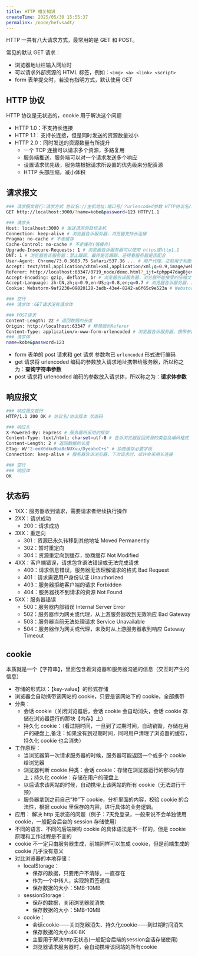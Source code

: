 ```yaml
---
title: HTTP 相关知识
createTime: 2025/05/30 15:55:37
permalink: /node/hefvsadt/
---
```


HTTP 一共有八大请求方式，最常用的是 GET 和 POST。

常见的默认 GET 请求：

* 浏览器地址栏输入网址时
* 可以请求外部资源的 HTML 标签，例如：`<img> <a> <link> <script>`
* form 表单提交时，若没有指明方式，默认使用 GET

## HTTP 协议

HTTP 协议是无状态的，cookie 用于解决这个问题

* HTTP 1.0：不支持长连接
* HTTP 1.1：支持长连接，但是同时发送的资源数量过小
* HTTP 2.0：同时发送的资源数量有所提升
  * 一个 TCP 连接可以请求多个资源，多路复用
  * 服务端推送，服务端可以对一个请求发送多个响应
  * 设置请求优先级，服务端根据请求所设置的优先级来分配资源
  * HTTP 头部压缩，减小体积

## 请求报文

```sh
### 请求报文首行:请求方式 协议名://主机地址:端口号/？urlencoded参数 HTTP协议名/版本
GET http://localhost:3000/?name=kobe&password=123 HTTP/1.1

### 请求头
Host: localhost:3000 # 发送请求的目标主机
Connection: keep-alive # 浏览器告诉服务器，浏览器支持长连接
Pragma: no-cache # 不走缓存
Cache-Control: no-cache # 不走缓存(强缓存)
Upgrade-Insecure-Requests: 1 # 浏览器告诉服务器可以使用 https或http1.1
DNT: 1 # 浏览器告诉服务器：禁止跟踪。最终是否跟踪，还得看服务器是否配合
User-Agent: Chrome/73.0.3683.75 Safari/537.36 ... # 用户代理，之前用于判断浏览器型号
Accept: text/html,application/xhtml+xml,application/xml;q=0.9,image/webp,image/apng,*/*;q=0.8,application/signed-exchange;v=b3 # 浏览器能够接收资源的类型及优先级，优先级q不写默认是1最高
Referer: http://localhost:63347/0719_node/demo.html?_ijt=tphpp47dag8jevtqrnq4 # 本次请求是“站”在哪里发出去的。可用于 1.防盗链。 2.广告计费
Accept-Encoding: gzip, deflate, br # 浏览器告诉服务器，浏览器所能接受的压缩文件类型
Accept-Language: zh-CN,zh;q=0.9,en-US;q=0.8,en;q=0.7 # 浏览器告诉服务器，浏览器所能支持的语言种类
Cookie: Webstorm-9af2238=09820128-3adb-43e4-8242-a6f65c9e523a # Webstorm给你种下的cookie

### 空行
### 请求体：GET请求没有请求体

### POST请求
Content-Length: 22 # 返回数据的长度
Origin: http://localhost:63347 # 精简版的Referer
Content-Type: application/x-www-form-urlencoded # 浏览器告诉服务器，携带参数的类型
### 请求体
name=kobe&password=123
```

* form 表单的 post 请求和 get 请求 参数均已 `urlencoded` 形式进行编码
* get 请求将 urlencoded 编码的参数放入请求地址携带给服务器，所以称之为：**查询字符串参数**
* post 请求将 urlencoded 编码的参数放入请求体，所以称之为：**请求体参数**

## 响应报文

```sh
### 响应报文首行
HTTP/1.1 200 OK # 协议名/协议版本 状态码

### 响应头
X-Powered-By: Express # 服务器所采用的框架
Content-Type: text/html; charset=utf-8 # 告诉浏览器返回资源的类型及编码格式
Content-Length: 2 # 返回数据的长度
ETag: W/"2-eoX0dku9ba8cNUXvu/DyeabcC+s" # 协商缓存必要字段
Connection: keep-alive # 服务器告诉浏览器，下次请求时，或许会采用长连接

### 空行
### 响应体
OK
```

## 状态码

* 1XX：服务器收到请求，需要请求者继续执行操作
* 2XX：请求成功
  * 200：请求成功
* 3XX：重定向
  * 301：资源已永久转移到其他地址 Moved Permanently
  * 302：暂时重定向
  * 304：资源重定向到缓存，协商缓存 Not Modified
* 4XX：客户端错误，请求包含语法错误或无法完成请求
  * 400：请求信息错误，服务器无法理解请求的格式 Bad Request
  * 401：请求需要用户身份认证 Unauthorized
  * 403：服务器拒绝客户端的请求 Forbidden
  * 404：服务器找不到请求的资源 Not Found
* 5XX：服务器错误
  * 500：服务器内部错误 Internal Server Error
  * 502：服务器作为网关或代理，从上游服务器收到无效响应 Bad Gateway
  * 503：服务器当前无法处理请求 Service Unavailable
  * 504：服务器作为网关或代理，未及时从上游服务器收到响应 Gateway Timeout

## cookie

本质就是一个【字符串】，里面包含着浏览器和服务器沟通的信息（交互时产生的信息）

* 存储的形式以：【key-value】的形式存储
* 浏览器会自动携带该网站的 cookie，只要是该网站下的 cookie，全部携带
* 分类：
  * 会话 cookie（关闭浏览器后，会话 cookie 会自动消失，会话 cookie 存储在浏览器运行的那块【内存】上）
  * 持久化 cookie：（看过期时间，一旦到了过期时间，自动销毁，存储在用户的硬盘上,备注：如果没有到过期时间，同时用户清理了浏览器的缓存，持久化 cookie 也会消失）
* 工作原理：
  * 当浏览器第一次请求服务器的时候，服务器可能返回一个或多个 cookie 给浏览器
  * 浏览器判断 cookie 种类：会话 cookie：存储在浏览器运行的那块内存上；持久化 cookie：存储在用户的硬盘上
  * 以后请求该网站的时候，自动携带上该网站的所有 cookie（无法进行干预）
  * 服务器拿到之前自己“种”下 cookie，分析里面的内容，校验 cookie 的合法性，根据 cookie 里保存的内容，进行具体的业务逻辑。
* 应用： 解决 http 无状态的问题（例子：7天免登录，一般来说不会单独使用 cookie，一般配合后台的 session 存储使用）
* 不同的语言、不同的后端架构 cookie 的具体语法是不一样的，但是 cookie 原理和工作过程是不变的
* cookie 不一定只由服务器生成，前端同样可以生成 cookie，但是前端生成的 cookie 几乎没有意义
* 对比浏览器的本地存储：
  * localStorage：
    * 保存的数据，只要用户不清除，一直存在
    * 作为一个中转人，实现跨页签通信
    * 保存数据的大小：5MB-10MB
  * sessionStorage：
    * 保存的数据，关闭浏览器就消失
    * 保存数据的大小：5MB-10MB
  * cookie：
    * 会话cookie——关浏览器消失、持久化cookie——到过期时间消失
    * 保存数据的大小:4K-8K
    * 主要用于解决http无状态(一般配合后端的session会话存储使用)
    * 浏览器请求服务器时，会自动携带该网站的所有cookie


